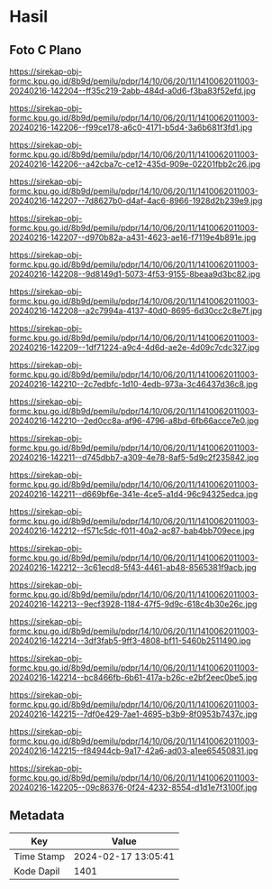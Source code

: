 # Hasil

## Foto C Plano

https://sirekap-obj-formc.kpu.go.id/8b9d/pemilu/pdpr/14/10/06/20/11/1410062011003-20240216-142204--ff35c219-2abb-484d-a0d6-f3ba83f52efd.jpg

https://sirekap-obj-formc.kpu.go.id/8b9d/pemilu/pdpr/14/10/06/20/11/1410062011003-20240216-142206--f99ce178-a6c0-4171-b5d4-3a6b681f3fd1.jpg

https://sirekap-obj-formc.kpu.go.id/8b9d/pemilu/pdpr/14/10/06/20/11/1410062011003-20240216-142206--a42cba7c-ce12-435d-909e-02201fbb2c26.jpg

https://sirekap-obj-formc.kpu.go.id/8b9d/pemilu/pdpr/14/10/06/20/11/1410062011003-20240216-142207--7d8627b0-d4af-4ac6-8966-1928d2b239e9.jpg

https://sirekap-obj-formc.kpu.go.id/8b9d/pemilu/pdpr/14/10/06/20/11/1410062011003-20240216-142207--d970b82a-a431-4623-ae16-f7119e4b891e.jpg

https://sirekap-obj-formc.kpu.go.id/8b9d/pemilu/pdpr/14/10/06/20/11/1410062011003-20240216-142208--9d8149d1-5073-4f53-9155-8beaa9d3bc82.jpg

https://sirekap-obj-formc.kpu.go.id/8b9d/pemilu/pdpr/14/10/06/20/11/1410062011003-20240216-142208--a2c7994a-4137-40d0-8695-6d30cc2c8e7f.jpg

https://sirekap-obj-formc.kpu.go.id/8b9d/pemilu/pdpr/14/10/06/20/11/1410062011003-20240216-142209--1df71224-a9c4-4d6d-ae2e-4d09c7cdc327.jpg

https://sirekap-obj-formc.kpu.go.id/8b9d/pemilu/pdpr/14/10/06/20/11/1410062011003-20240216-142210--2c7edbfc-1d10-4edb-973a-3c46437d36c8.jpg

https://sirekap-obj-formc.kpu.go.id/8b9d/pemilu/pdpr/14/10/06/20/11/1410062011003-20240216-142210--2ed0cc8a-af96-4796-a8bd-6fb66acce7e0.jpg

https://sirekap-obj-formc.kpu.go.id/8b9d/pemilu/pdpr/14/10/06/20/11/1410062011003-20240216-142211--d745dbb7-a309-4e78-8af5-5d9c2f235842.jpg

https://sirekap-obj-formc.kpu.go.id/8b9d/pemilu/pdpr/14/10/06/20/11/1410062011003-20240216-142211--d669bf6e-341e-4ce5-a1d4-96c94325edca.jpg

https://sirekap-obj-formc.kpu.go.id/8b9d/pemilu/pdpr/14/10/06/20/11/1410062011003-20240216-142212--f571c5dc-f011-40a2-ac87-bab4bb709ece.jpg

https://sirekap-obj-formc.kpu.go.id/8b9d/pemilu/pdpr/14/10/06/20/11/1410062011003-20240216-142212--3c61ecd8-5f43-4461-ab48-8565381f9acb.jpg

https://sirekap-obj-formc.kpu.go.id/8b9d/pemilu/pdpr/14/10/06/20/11/1410062011003-20240216-142213--9ecf3928-1184-47f5-9d9c-618c4b30e26c.jpg

https://sirekap-obj-formc.kpu.go.id/8b9d/pemilu/pdpr/14/10/06/20/11/1410062011003-20240216-142214--3df3fab5-9ff3-4808-bf11-5460b2511490.jpg

https://sirekap-obj-formc.kpu.go.id/8b9d/pemilu/pdpr/14/10/06/20/11/1410062011003-20240216-142214--bc8466fb-6b61-417a-b26c-e2bf2eec0be5.jpg

https://sirekap-obj-formc.kpu.go.id/8b9d/pemilu/pdpr/14/10/06/20/11/1410062011003-20240216-142215--7df0e429-7ae1-4695-b3b9-8f0953b7437c.jpg

https://sirekap-obj-formc.kpu.go.id/8b9d/pemilu/pdpr/14/10/06/20/11/1410062011003-20240216-142215--f84944cb-9a17-42a6-ad03-a1ee65450831.jpg

https://sirekap-obj-formc.kpu.go.id/8b9d/pemilu/pdpr/14/10/06/20/11/1410062011003-20240216-142205--09c86376-0f24-4232-8554-d1d1e7f3100f.jpg


## Metadata

| Key        | Value               |
| ---------- | ------------------- |
| Time Stamp | 2024-02-17 13:05:41 |
| Kode Dapil | 1401                |



